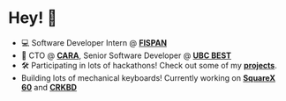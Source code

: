 # Hey! 👋
- 💻 Software Developer Intern @ **[FISPAN](https://fispan.com)**
- 📱 CTO @ **[CARA](https://cara-app.ca)**, Senior Software Developer @ **[UBC BEST](https://ubcbest.com)**
- 🛠 Participating in lots of hackathons! Check out some of my **[projects](https://github.com/r614/archive)**.
- Building lots of mechanical keyboards! Currently working on **[SquareX 60](https://www.youtube.com/watch?v=7OW0Pn0VQyA)** and **[CRKBD](https://github.com/foostan/crkbd)**
